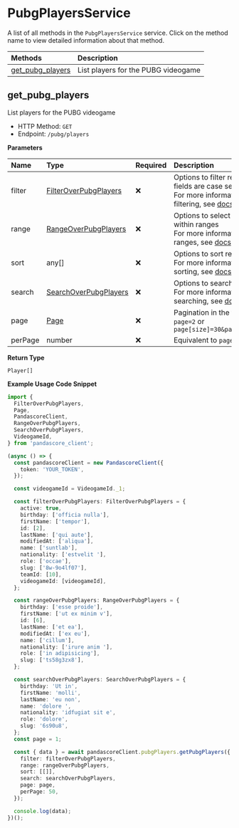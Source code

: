 # PubgPlayersService

A list of all methods in the `PubgPlayersService` service. Click on the method name to view detailed information about that method.

| Methods                               | Description                         |
| :------------------------------------ | :---------------------------------- |
| [get_pubg_players](#get_pubg_players) | List players for the PUBG videogame |

## get_pubg_players

List players for the PUBG videogame

- HTTP Method: `GET`
- Endpoint: `/pubg/players`

**Parameters**

| Name    | Type                                                        | Required | Description                                                                                                                                         |
| :------ | :---------------------------------------------------------- | :------- | :-------------------------------------------------------------------------------------------------------------------------------------------------- |
| filter  | [FilterOverPubgPlayers](../models/FilterOverPubgPlayers.md) | ❌       | Options to filter results. String fields are case sensitive <br/>For more information on filtering, see [docs](/docs/filtering-and-sorting#filter). |
| range   | [RangeOverPubgPlayers](../models/RangeOverPubgPlayers.md)   | ❌       | Options to select results within ranges <br/>For more information on ranges, see [docs](/docs/filtering-and-sorting#range).                         |
| sort    | any[]                                                       | ❌       | Options to sort results <br/>For more information on sorting, see [docs](/docs/filtering-and-sorting#sort).                                         |
| search  | [SearchOverPubgPlayers](../models/SearchOverPubgPlayers.md) | ❌       | Options to search results <br/>For more information on searching, see [docs](/docs/filtering-and-sorting#search).                                   |
| page    | [Page](../models/Page.md)                                   | ❌       | Pagination in the form of `page=2` or `page[size]=30&page[number]=2`                                                                                |
| perPage | number                                                      | ❌       | Equivalent to `page[size]`                                                                                                                          |

**Return Type**

`Player[]`

**Example Usage Code Snippet**

```typescript
import {
  FilterOverPubgPlayers,
  Page,
  PandascoreClient,
  RangeOverPubgPlayers,
  SearchOverPubgPlayers,
  VideogameId,
} from 'pandascore_client';

(async () => {
  const pandascoreClient = new PandascoreClient({
    token: 'YOUR_TOKEN',
  });

  const videogameId = VideogameId._1;

  const filterOverPubgPlayers: FilterOverPubgPlayers = {
    active: true,
    birthday: ['officia nulla'],
    firstName: ['tempor'],
    id: [2],
    lastName: ['qui aute'],
    modifiedAt: ['aliqua'],
    name: ['suntlab'],
    nationality: ['estvelit '],
    role: ['occae'],
    slug: ['8w-9o4lf07'],
    teamId: [10],
    videogameId: [videogameId],
  };

  const rangeOverPubgPlayers: RangeOverPubgPlayers = {
    birthday: ['esse proide'],
    firstName: ['ut ex minim v'],
    id: [6],
    lastName: ['et ea'],
    modifiedAt: ['ex eu'],
    name: ['cillum'],
    nationality: ['irure anim '],
    role: ['in adipisicing'],
    slug: ['ts58g3zx8'],
  };

  const searchOverPubgPlayers: SearchOverPubgPlayers = {
    birthday: 'Ut in',
    firstName: 'molli',
    lastName: 'eu non',
    name: 'dolore ',
    nationality: 'idfugiat sit e',
    role: 'dolore',
    slug: '6s90u8',
  };
  const page = 1;

  const { data } = await pandascoreClient.pubgPlayers.getPubgPlayers({
    filter: filterOverPubgPlayers,
    range: rangeOverPubgPlayers,
    sort: [[]],
    search: searchOverPubgPlayers,
    page: page,
    perPage: 50,
  });

  console.log(data);
})();
```

<!-- This file was generated by liblab | https://liblab.com/ -->
